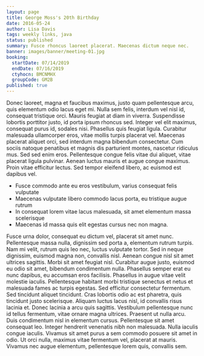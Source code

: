 ```yaml
---
layout: page
title: George Moss's 20th Birthday
date: 2016-05-24
author: Lisa Davis
tags: weekly links, java
status: published
summary: Fusce rhoncus laoreet placerat. Maecenas dictum neque nec.
banner: images/banner/meeting-01.jpg
booking:
  startDate: 07/14/2019
  endDate: 07/16/2019
  ctyhocn: BMCNMHX
  groupCode: GM2B
published: true
---
```

Donec laoreet, magna et faucibus maximus, justo quam pellentesque arcu, quis elementum odio lacus eget mi. Nulla sem felis, interdum vel nisl id, consequat tristique orci. Mauris feugiat at diam in viverra. Suspendisse lobortis porttitor justo, id porta ipsum rhoncus sed. Integer vel elit maximus, consequat purus id, sodales nisi. Phasellus quis feugiat ligula. Curabitur malesuada ullamcorper eros, vitae mollis turpis placerat vel. Maecenas placerat aliquet orci, sed interdum magna bibendum consectetur. Cum sociis natoque penatibus et magnis dis parturient montes, nascetur ridiculus mus. Sed sed enim eros. Pellentesque congue felis vitae dui aliquet, vitae placerat ligula pulvinar. Aenean luctus mauris et augue congue maximus. Proin vitae efficitur lectus. Sed tempor eleifend libero, ac euismod est dapibus vel.

* Fusce commodo ante eu eros vestibulum, varius consequat felis vulputate
* Maecenas vulputate libero commodo lacus porta, eu tristique augue rutrum
* In consequat lorem vitae lacus malesuada, sit amet elementum massa scelerisque
* Maecenas id massa quis elit egestas cursus nec non magna.

Fusce urna dolor, consequat eu dictum vel, placerat sit amet nunc. Pellentesque massa nulla, dignissim sed porta a, elementum rutrum turpis. Nam mi velit, rutrum quis leo nec, luctus vulputate tortor. Sed in neque dignissim, euismod magna non, convallis nisl. Aenean congue nisl sit amet ultrices sagittis. Morbi sit amet feugiat nisl. Curabitur augue justo, euismod eu odio sit amet, bibendum condimentum nulla. Phasellus semper erat eu nunc dapibus, eu accumsan eros facilisis. Phasellus in augue vitae velit molestie iaculis. Pellentesque habitant morbi tristique senectus et netus et malesuada fames ac turpis egestas.
Sed efficitur consectetur fermentum. Sed tincidunt aliquet tincidunt. Cras lobortis odio ac est pharetra, quis tincidunt justo scelerisque. Aliquam luctus lacus nisl, id convallis risus lacinia et. Donec lacinia a arcu quis sagittis. Vestibulum pellentesque nunc id tellus fermentum, vitae ornare magna ultrices. Praesent ut nulla arcu. Duis condimentum nisl in elementum cursus. Pellentesque sit amet consequat leo. Integer hendrerit venenatis nibh non malesuada. Nulla iaculis congue iaculis. Vivamus sit amet purus a sem commodo posuere sit amet in odio. Ut orci nulla, maximus vitae fermentum vel, placerat at mauris. Vivamus nec augue elementum, pellentesque lorem quis, convallis sem.
